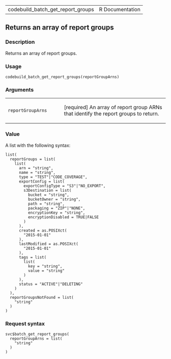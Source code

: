<table style="width: 100%;">
<tbody>
<tr class="odd">
<td>codebuild_batch_get_report_groups</td>
<td style="text-align: right;">R Documentation</td>
</tr>
</tbody>
</table>

## Returns an array of report groups

### Description

Returns an array of report groups.

### Usage

    codebuild_batch_get_report_groups(reportGroupArns)

### Arguments

<table>
<colgroup>
<col style="width: 35%" />
<col style="width: 65%" />
</colgroup>
<tbody>
<tr class="odd">
<td><code
id="codebuild_batch_get_report_groups_:_reportGroupArns">reportGroupArns</code></td>
<td><p>[required] An array of report group ARNs that identify the report
groups to return.</p></td>
</tr>
</tbody>
</table>

### Value

A list with the following syntax:

    list(
      reportGroups = list(
        list(
          arn = "string",
          name = "string",
          type = "TEST"|"CODE_COVERAGE",
          exportConfig = list(
            exportConfigType = "S3"|"NO_EXPORT",
            s3Destination = list(
              bucket = "string",
              bucketOwner = "string",
              path = "string",
              packaging = "ZIP"|"NONE",
              encryptionKey = "string",
              encryptionDisabled = TRUE|FALSE
            )
          ),
          created = as.POSIXct(
            "2015-01-01"
          ),
          lastModified = as.POSIXct(
            "2015-01-01"
          ),
          tags = list(
            list(
              key = "string",
              value = "string"
            )
          ),
          status = "ACTIVE"|"DELETING"
        )
      ),
      reportGroupsNotFound = list(
        "string"
      )
    )

### Request syntax

    svc$batch_get_report_groups(
      reportGroupArns = list(
        "string"
      )
    )
